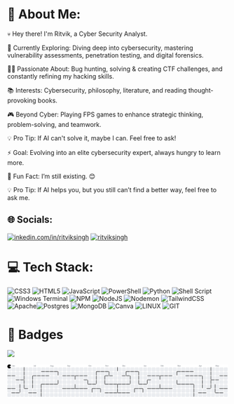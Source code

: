 # 💫 About Me:

💀 Hey there! I'm Ritvik, a Cyber Security Analyst.

🔎 Currently Exploring: Diving deep into cybersecurity, mastering vulnerability assessments, penetration testing, and digital forensics.

👨‍💻 Passionate About: Bug hunting, solving & creating CTF challenges, and constantly refining my hacking skills.

📚 Interests: Cybersecurity, philosophy, literature, and reading thought-provoking books.

🎮 Beyond Cyber: Playing FPS games to enhance strategic thinking, problem-solving, and teamwork.

💡 Pro Tip: If AI can't solve it, maybe I can. Feel free to ask!

⚡ Goal: Evolving into an elite cybersecurity expert, always hungry to learn more.

🤔 Fun Fact: I’m still existing. 😊

💡 Pro Tip: If AI helps you, but you still can’t find a better way, feel free to ask me.

## 🌐 Socials:
<p align="left"><a href="https://www.linkedin.com/in/ritvik-singh-793086294" target="blank"><img align="center" src="https://raw.githubusercontent.com/rahuldkjain/github-profile-readme-generator/master/src/images/icons/Social/linked-in-alt.svg" alt="inkedin.com/in/ritviksingh" height="30" width="40" /></a>
<a href="https://instagram.com/_.ritviksingh._" target="blank"><img align="center" src="https://raw.githubusercontent.com/rahuldkjain/github-profile-readme-generator/master/src/images/icons/Social/instagram.svg" alt="ritviksingh" height="30" width="40" /></a>
</p>

# 💻 Tech Stack:
 ![CSS3](https://img.shields.io/badge/css3-%231572B6.svg?style=for-the-badge&logo=css3&logoColor=white) ![HTML5](https://img.shields.io/badge/html5-%23E34F26.svg?style=for-the-badge&logo=html5&logoColor=white)  ![JavaScript](https://img.shields.io/badge/javascript-%23323330.svg?style=for-the-badge&logo=javascript&logoColor=%23F7DF1E) ![PowerShell](https://img.shields.io/badge/PowerShell-%235391FE.svg?style=for-the-badge&logo=powershell&logoColor=white) ![Python](https://img.shields.io/badge/python-3670A0?style=for-the-badge&logo=python&logoColor=ffdd54) ![Shell Script](https://img.shields.io/badge/shell_script-%23121011.svg?style=for-the-badge&logo=gnu-bash&logoColor=white) ![Windows Terminal](https://img.shields.io/badge/Windows%20Terminal-%234D4D4D.svg?style=for-the-badge&logo=windows-terminal&logoColor=white)  ![NPM](https://img.shields.io/badge/NPM-%23CB3837.svg?style=for-the-badge&logo=npm&logoColor=white) ![NodeJS](https://img.shields.io/badge/node.js-6DA55F?style=for-the-badge&logo=node.js&logoColor=white) ![Nodemon](https://img.shields.io/badge/NODEMON-%23323330.svg?style=for-the-badge&logo=nodemon&logoColor=%BBDEAD) ![TailwindCSS](https://img.shields.io/badge/tailwindcss-%2338B2AC.svg?style=for-the-badge&logo=tailwind-css&logoColor=white)![Apache](https://img.shields.io/badge/apache-%23D42029.svg?style=for-the-badge&logo=apache&logoColor=white)![Postgres](https://img.shields.io/badge/postgres-%23316192.svg?style=for-the-badge&logo=postgresql&logoColor=white) ![MongoDB](https://img.shields.io/badge/MongoDB-%234ea94b.svg?style=for-the-badge&logo=mongodb&logoColor=white) ![Canva](https://img.shields.io/badge/Canva-%2300C4CC.svg?style=for-the-badge&logo=Canva&logoColor=white)  ![LINUX](https://img.shields.io/badge/Linux-FCC624?style=for-the-badge&logo=linux&logoColor=black) ![GIT](https://img.shields.io/badge/Git-fc6d26?style=for-the-badge&logo=git&logoColor=white)

# 🧭 Badges
<img src="https://github.com/user-attachments/assets/42ced0ee-b9ae-4735-a520-24f34bb86bbd" height="160"></img>



<picture>
  <source media="(prefers-color-scheme: dark)" srcset="https://raw.githubusercontent.com/r1tv1kx/r1tv1kx/output/pacman-contribution-graph-dark.svg">
  <source media="(prefers-color-scheme: light)" srcset="https://raw.githubusercontent.com/r1tv1kx/r1tv1kx/output/pacman-contribution-graph.svg">
  <img alt="pacman contribution graph" src="https://raw.githubusercontent.com/r1tv1kx/r1tv1kx/output/pacman-contribution-graph.svg">
</picture>

<!-- <h3 align="left">Support:</h3>
<p><a href="https://www.buymeacoffee.com/yashadh"> <img align="left" src="https://cdn.buymeacoffee.com/buttons/v2/default-yellow.png" height="50" width="210" alt="yashadh" /></a></p><br><br -->






